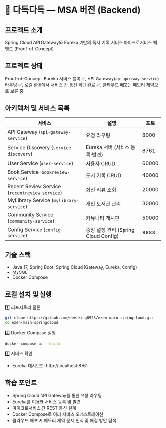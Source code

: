 # 🚀 다독다독 — MSA 버전 (Backend)


## 프로젝트 소개
Spring Cloud API Gateway와 Eureka 기반의 독서 기록 서비스 마이크로서비스 백엔드 (Proof-of-Concept)

## 프로젝트 상태
Proof-of-Concept: Eureka 서비스 등록 ✅, API Gateway(`api-gateway-service`) 라우팅 ✅, 로컬 환경에서 서비스 간 통신 확인 완료 ✅, 클라우드 배포는 메모리 제약으로 보류 중

## 아키텍처 및 서비스 목록
| 서비스 | 설명 | 포트 |
|---------|-------|------|
| API Gateway (`api-gateway-service`) | 요청 라우팅 | 8000 |
| Service Discovery (`service-discovery`) | Eureka 서버 (서비스 등록·발견) | 8761 |
| User Service (`user-service`) | 사용자 CRUD | 60000 |
| Book Service (`bookreview-service`) | 도서 기록 CRUD | 40000 |
| Recent Review Service (`recentreview-service`) | 최신 리뷰 조회 | 20000 |
| MyLibrary Service (`mylibrary-service`) | 개인 도서관 관리 | 30000 |
| Community Service (`community-service`) | 커뮤니티 게시판 | 50000 |
| Config Service (`config-service`) | 중앙 설정 관리 (Spring Cloud Config) | 8888 |

## 기술 스택
- Java 17, Spring Boot, Spring Cloud (Gateway, Eureka, Config)
- MySQL
- Docker Compose


## 로컬 설치 및 실행
1️⃣ 리포지토리 클론
```bash
git clone https://github.com/deerking0923/ezen-main-springcloud.git
cd ezen-main-springcloud
```
2️⃣ Docker Compose 실행
```bash
docker-compose up --build
```
4️⃣ 서비스 확인
- Eureka 대시보드: http://localhost:8761

## 학습 포인트
- Spring Cloud API Gateway를 통한 요청 라우팅
- Eureka를 이용한 서비스 등록 및 발견
- 마이크로서비스 간 REST 통신 설계
- Docker Compose로 여러 서비스 오케스트레이션
- 클라우드 배포 시 메모리 제약 문제 인식 및 해결 방안 탐색

